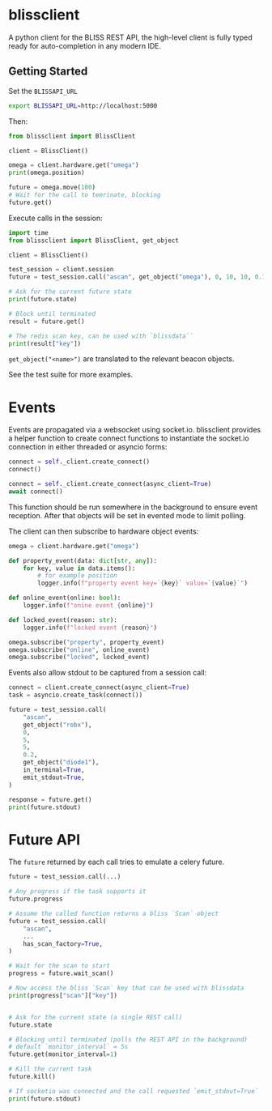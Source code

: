 # blissclient

A python client for the BLISS REST API, the high-level client is fully typed ready for auto-completion in any modern IDE.

## Getting Started

Set the `BLISSAPI_URL`

```bash
export BLISSAPI_URL=http://localhost:5000
```

Then:

```python
from blissclient import BlissClient

client = BlissClient()

omega = client.hardware.get("omega")
print(omega.position)

future = omega.move(100)
# Wait for the call to temrinate, blocking
future.get()
```

Execute calls in the session:

```python
import time
from blissclient import BlissClient, get_object

client = BlissClient()

test_session = client.session
future = test_session.call("ascan", get_object("omega"), 0, 10, 10, 0.1, get_object("diode"))

# Ask for the current future state
print(future.state)

# Block until terminated
result = future.get()

# The redis scan key, can be used with `blissdata``
print(result["key"])
```

`get_object("<name>")` are translated to the relevant beacon objects.

See the test suite for more examples.

# Events

Events are propagated via a websocket using socket.io. blissclient provides a helper function to create connect functions to instantiate the socket.io connection in either threaded or asyncio forms:

```python
connect = self._client.create_connect()
connect()

connect = self._client.create_connect(async_client=True)
await connect()
```

This function should be run somewhere in the background to ensure event reception. After that objects will be set in evented mode to limit polling.

The client can then subscribe to hardware object events:

```python
omega = client.hardware.get("omega")

def property_event(data: dict[str, any]):
    for key, value in data.items():
        # for example position
        logger.info(f"property event key=`{key}` value=`{value}`")

def online_event(online: bool):
    logger.info(f"onine event {online}")

def locked_event(reason: str):
    logger.info(f"locked event {reason}")

omega.subscribe("property", property_event)
omega.subscribe("online", online_event)
omega.subscribe("locked", locked_event)
```

Events also allow stdout to be captured from a session call:

```python
connect = client.create_connect(async_client=True)
task = asyncio.create_task(connect())

future = test_session.call(
    "ascan",
    get_object("robx"),
    0,
    5,
    5,
    0.2,
    get_object("diode1"),
    in_terminal=True,
    emit_stdout=True,
)

response = future.get()
print(future.stdout)
```

# Future API

The `future` returned by each call tries to emulate a celery future.

```python
future = test_session.call(...)

# Any progress if the task supports it
future.progress

# Assume the called function returns a bliss `Scan` object
future = test_session.call(
    "ascan",
    ...
    has_scan_factory=True,
)

# Wait for the scan to start
progress = future.wait_scan()

# Now access the bliss `Scan` key that can be used with blissdata
print(progress["scan"]["key"])


# Ask for the current state (a single REST call)
future.state

# Blocking until terminated (polls the REST API in the background)
# default `monitor_interval` = 5s
future.get(monitor_interval=1)

# Kill the current task
future.kill()

# If socketio was connected and the call requested `emit_stdout=True`
print(future.stdout)
```
